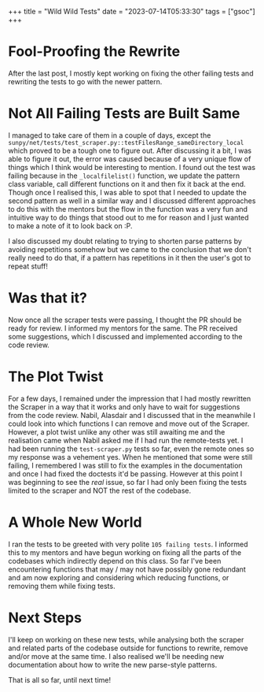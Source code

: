+++
title = "Wild Wild Tests"
date = "2023-07-14T05:33:30"
tags = ["gsoc"]
+++

# Fool-Proofing the Rewrite
After the last post, I mostly kept working on fixing the other failing tests and rewriting the tests to go with the newer pattern.

# Not All Failing Tests are Built Same
I managed to take care of them in a couple of days, except the `sunpy/net/tests/test_scraper.py::testFilesRange_sameDirectory_local` which proved to be a tough one to figure out. After discussing it a bit, I was able to figure it out, the error was caused because of a very unique flow of things which I think would be interesting to mention. I found out the test was failing because in the `_localfilelist()` function, we update the pattern class variable, call different functions on it and then fix it back at the end. Though once I realised this, I was able to spot that I needed to update the second pattern as well in a similar way and I discussed different approaches to do this with the mentors but the flow in the function was a very fun and intuitive way to do things that stood out to me for reason and I just wanted to make a note of it to look back on :P.

I also discussed my doubt relating to trying to shorten parse patterns by avoiding repetitions somehow but we came to the conclusion that we don't really need to do that, if a pattern has repetitions in it then the user's got to repeat stuff!

# Was that it?
Now once all the scraper tests were passing, I thought the PR should be ready for review. I informed my mentors for the same. The PR received some suggestions, which I discussed and implemented according to the code review.

# The Plot Twist
For a few days, I remained under the impression that I had mostly rewritten the Scraper in a way that it works and only have to wait for suggestions from the code review. Nabil, Alasdair and I discussed that in the meanwhile I could look into which functions I can remove and move out of the Scraper. However, a plot twist unlike any other was still awaiting me and the realisation came when Nabil asked me if I had run the remote-tests yet. I had been running the `test-scraper.py` tests so far, even the remote ones so my response was a vehement yes. When he mentioned that some were still failing, I remembered I was still to fix the examples in the documentation and once I had fixed the doctests it'd be passing. However at this point I was beginning to see the *real* issue, so far I had only been fixing the tests limited to the scraper and NOT the rest of the codebase. 

# A Whole New World
I ran the tests to be greeted with very polite `105 failing tests`. I informed this to my mentors and have begun working on fixing all the parts of the codebases which indirectly depend on this class. So far I've been encountering functions that may / may not have possibly gone redundant and am now exploring and considering which reducing functions, or removing them while fixing tests.

# Next Steps
I'll keep on working on these new tests, while analysing both the scraper and related parts of the codebase outside for functions to rewrite, remove and/or move at the same time.
I also realised we'll be needing new documentation about how to write the new parse-style patterns.

That is all so far, until next time!